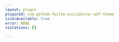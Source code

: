 ```yaml
---
layout: plugin
pluginId: com.github.fwilhe.asciidoctor-pdf-theme
isJarAvailable: true
error: NONE
violations: []

---
```

